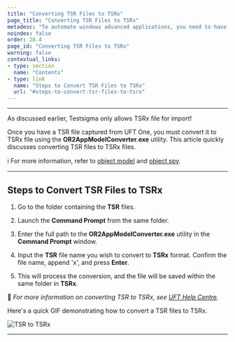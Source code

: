 ```yaml
---
title: "Converting TSR Files to TSRx"
page_title: "Converting TSR Files to TSRx"
metadesc: "To automate windows advanced applications, you need to have objects captured in TSRx format. This article discusses how to convert TSR files to TSRx using ORAppModelConverter"
noindex: false
order: 28.4
page_id: "Converting TSR Files to TSRx"
warning: false
contextual_links:
- type: section
  name: "Contents"
- type: link
  name: "Steps to Convert TSR Files to TSRx"
  url: "#steps-to-convert-tsr-files-to-tsrx"
---
```


---

As discussed earlier, Testsigma only allows TSRx file for import!

Once you have a TSR file captured from UFT One, you must convert it to TSRx file using the **OR2AppModelConverter.exe** utility. This article quickly discusses converting TSR files to TSRx files. 

ℹ️ For more information, refer to [object model](https://admhelp.microfocus.com/uft/en/23.4-24.2/UFT_Help/Content/User_Guide/z_Ch_TestObjModel.htm) and [object spy](https://admhelp.microfocus.com/uft/en/23.4-24.2/UFT_Help/Content/User_Guide/Spy.htm). 

---

## **Steps to Convert TSR Files to TSRx**

1. Go to the folder containing the **TSR** files.

2. Launch the **Command Prompt** from the same folder.

3. Enter the full path to the **OR2AppModelConverter.exe** utility in the **Command Prompt** window.

4. Input the **TSR** file name you wish to convert to **TSRx** format. Confirm the file name, append 'x', and press **Enter**.

5. This will process the conversion, and the file will be saved within the same folder in **TSRx**.


📌 *For more information on converting TSR to TSRx, see [UFT Help Centre](https://admhelp.microfocus.com/uftdev/en/2021-24.2/HelpCenter/Content/HowTo/UFT_AM_Converter.htm).*


Here's a quick GIF demonstrating how to convert a TSR files to TSRx.

![TSR to TSRx](https://s3.amazonaws.com/static-docs.testsigma.com/new_images/projects/applications/TSR-TSRXWorkflow.gif)

---